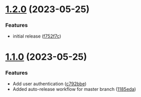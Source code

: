 # [1.2.0](https://github.com/hossainchisty/TurboMove/compare/v1.1.0...v1.2.0) (2023-05-25)


### Features

*  initial release ([f752f7c](https://github.com/hossainchisty/TurboMove/commit/f752f7cd41e9372b7276f40a67f3207e8d311704))



# [1.1.0](https://github.com/hossainchisty/TurboMove/compare/1185edab99ac2bd0b578af1a68af80ebed4d7073...v1.1.0) (2023-05-25)


### Features

* Add user authentication ([c792bbe](https://github.com/hossainchisty/TurboMove/commit/c792bbedc5047336da4a1e2b48cd1ae37a5451a0))
* Added auto-release workflow for master branch ([1185eda](https://github.com/hossainchisty/TurboMove/commit/1185edab99ac2bd0b578af1a68af80ebed4d7073))



